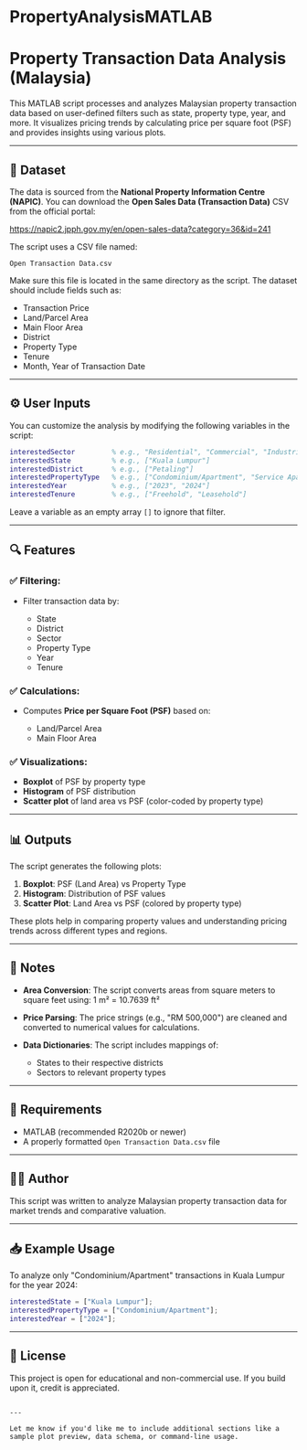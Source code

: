 # PropertyAnalysisMATLAB

# Property Transaction Data Analysis (Malaysia)

This MATLAB script processes and analyzes Malaysian property transaction data based on user-defined filters such as state, property type, year, and more. It visualizes pricing trends by calculating price per square foot (PSF) and provides insights using various plots.

---

## 📂 Dataset

The data is sourced from the **National Property Information Centre (NAPIC)**. You can download the **Open Sales Data (Transaction Data)** CSV from the official portal:

https://napic2.jpph.gov.my/en/open-sales-data?category=36&id=241

The script uses a CSV file named:

    Open Transaction Data.csv

Make sure this file is located in the same directory as the script. The dataset should include fields such as:

- Transaction Price
- Land/Parcel Area
- Main Floor Area
- District
- Property Type
- Tenure
- Month, Year of Transaction Date

---

## ⚙️ User Inputs

You can customize the analysis by modifying the following variables in the script:

```matlab
interestedSector         % e.g., "Residential", "Commercial", "Industrial"
interestedState          % e.g., ["Kuala Lumpur"]
interestedDistrict       % e.g., ["Petaling"]
interestedPropertyType   % e.g., ["Condominium/Apartment", "Service Apartment"]
interestedYear           % e.g., ["2023", "2024"]
interestedTenure         % e.g., ["Freehold", "Leasehold"]
````

Leave a variable as an empty array `[]` to ignore that filter.

---

## 🔍 Features

### ✅ Filtering:

* Filter transaction data by:

  * State
  * District
  * Sector
  * Property Type
  * Year
  * Tenure

### ✅ Calculations:

* Computes **Price per Square Foot (PSF)** based on:

  * Land/Parcel Area
  * Main Floor Area

### ✅ Visualizations:

* **Boxplot** of PSF by property type
* **Histogram** of PSF distribution
* **Scatter plot** of land area vs PSF (color-coded by property type)

---

## 📊 Outputs

The script generates the following plots:

1. **Boxplot**: PSF (Land Area) vs Property Type
2. **Histogram**: Distribution of PSF values
3. **Scatter Plot**: Land Area vs PSF (colored by property type)

These plots help in comparing property values and understanding pricing trends across different types and regions.

---

## 📌 Notes

* **Area Conversion**: The script converts areas from square meters to square feet using:
  1 m² = 10.7639 ft²

* **Price Parsing**: The price strings (e.g., "RM 500,000") are cleaned and converted to numerical values for calculations.

* **Data Dictionaries**: The script includes mappings of:

  * States to their respective districts
  * Sectors to relevant property types

---

## 🧩 Requirements

* MATLAB (recommended R2020b or newer)
* A properly formatted `Open Transaction Data.csv` file

---

## 🧑‍💻 Author

This script was written to analyze Malaysian property transaction data for market trends and comparative valuation.

---

## 📥 Example Usage

To analyze only "Condominium/Apartment" transactions in Kuala Lumpur for the year 2024:

```matlab
interestedState = ["Kuala Lumpur"];
interestedPropertyType = ["Condominium/Apartment"];
interestedYear = ["2024"];
```

---

## 📜 License

This project is open for educational and non-commercial use. If you build upon it, credit is appreciated.

```

---

Let me know if you'd like me to include additional sections like a sample plot preview, data schema, or command-line usage.
```
